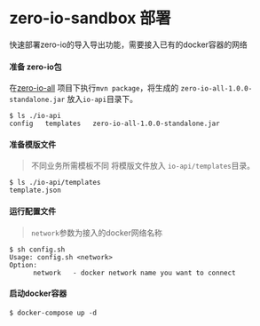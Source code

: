 # zero-io-sandbox 部署
快速部署zero-io的导入导出功能，需要接入已有的docker容器的网络

#### 准备 zero-io包

在[zero-io-all](../zero-io-all) 项目下执行`mvn package`，将生成的 `zero-io-all-1.0.0-standalone.jar` 放入`io-api`目录下。

```
$ ls ./io-api
config   templates   zero-io-all-1.0.0-standalone.jar
```

#### 准备模版文件
> 不同业务所需模板不同
将模版文件放入 `io-api/templates`目录。
```
$ ls ./io-api/templates
template.json
```

#### 运行配置文件
> `network`参数为接入的docker网络名称

```
$ sh config.sh
Usage: config.sh <network>
Option:
      network   - docker network name you want to connect
```

#### 启动docker容器

```
$ docker-compose up -d
```

